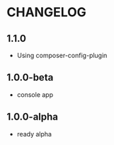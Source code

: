 CHANGELOG
==============

1.1.0
-----------------
 * Using composer-config-plugin
 
1.0.0-beta
-----------------
 * console app
 
1.0.0-alpha
-----------------
 * ready alpha
